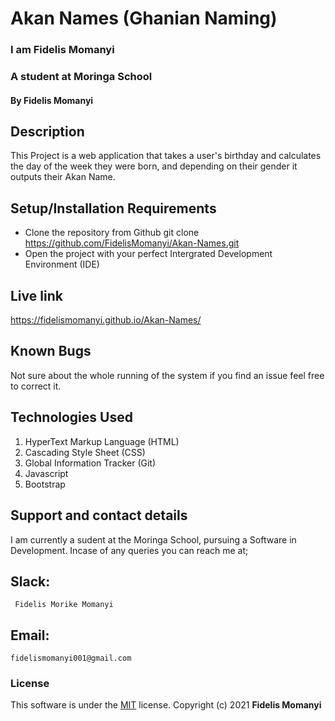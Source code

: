 # Akan Names (Ghanian Naming)
### I am Fidelis Momanyi
### A student at Moringa School
#### By **Fidelis Momanyi**
## Description
This Project is a web application that takes a user's birthday and calculates the day of the week they were born, and depending on their gender it outputs their Akan Name. 
## Setup/Installation Requirements
* Clone the repository from Github
 git clone https://github.com/FidelisMomanyi/Akan-Names.git
* Open the project with your perfect Intergrated Development Environment (IDE)
## Live link
https://fidelismomanyi.github.io/Akan-Names/
## Known Bugs
Not sure about the whole running of the system if you find an issue feel free to correct it.
## Technologies Used
1. HyperText Markup Language (HTML)
2. Cascading Style Sheet (CSS)
3. Global Information Tracker (Git)
4. Javascript
5. Bootstrap
## Support and contact details
I am currently a sudent at the Moringa School, pursuing a Software in Development.
Incase of any queries you can reach me at;
## Slack: 
```
 Fidelis Morike Momanyi
```
## Email:
```
fidelismomanyi001@gmail.com
```
### License
This software is under the [MIT](License) license. Copyright (c) 2021 **Fidelis Momanyi**